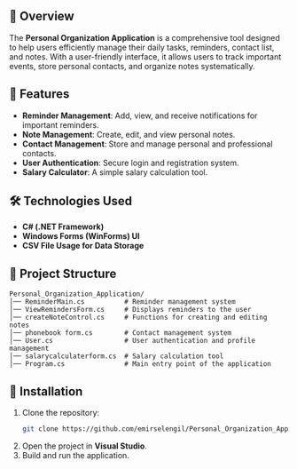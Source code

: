 ## 📌 Overview
The **Personal Organization Application** is a comprehensive tool designed to help users efficiently manage their daily tasks, reminders, contact list, and notes. With a user-friendly interface, it allows users to track important events, store personal contacts, and organize notes systematically.

## 🚀 Features
- **Reminder Management**: Add, view, and receive notifications for important reminders.
- **Note Management**: Create, edit, and view personal notes.
- **Contact Management**: Store and manage personal and professional contacts.
- **User Authentication**: Secure login and registration system.
- **Salary Calculator**: A simple salary calculation tool.

## 🛠️ Technologies Used
- **C# (.NET Framework)**
- **Windows Forms (WinForms) UI**
- **CSV File Usage for Data Storage**

## 📂 Project Structure
```
Personal_Organization_Application/
│── ReminderMain.cs          # Reminder management system
│── ViewRemindersForm.cs     # Displays reminders to the user
│── createNoteControl.cs     # Functions for creating and editing notes
│── phonebook form.cs        # Contact management system
│── User.cs                  # User authentication and profile management
│── salarycalculaterform.cs  # Salary calculation tool
│── Program.cs               # Main entry point of the application
```

## 🔧 Installation
1. Clone the repository:
   ```sh
   git clone https://github.com/emirselengil/Personal_Organization_Application.git
   ```
2. Open the project in **Visual Studio**.
3. Build and run the application.
